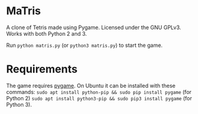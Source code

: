 MaTris
======

A clone of Tetris made using Pygame. Licensed under the GNU GPLv3. Works with both Python 2 and 3.

Run `python matris.py` (or `python3 matris.py`) to start the game.

Requirements
============

The game requires [pygame](https://www.pygame.org). On Ubuntu it can be installed with these commands: `sudo apt install python-pip && sudo pip install pygame` (for Python 2) `sudo apt install python3-pip && sudo pip3 install pygame` (for Python 3).
